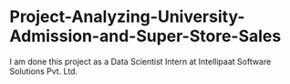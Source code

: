# Project-Analyzing-University-Admission-and-Super-Store-Sales
I am done this project as a Data Scientist Intern at Intellipaat Software Solutions Pvt. Ltd.
